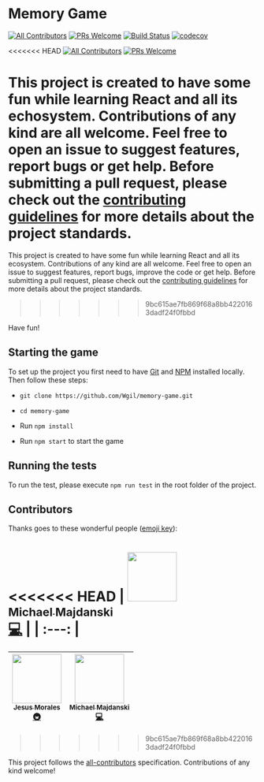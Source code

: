 # Memory Game

[![All Contributors](https://img.shields.io/badge/all_contributors-2-orange.svg?style=flat-square)](#contributors) [![PRs Welcome](https://img.shields.io/badge/PRs-welcome-brightgreen.svg?style=flat-square)](http://makeapullrequest.com) [![Build Status](https://travis-ci.com/Wgil/memory-game.svg?branch=development)](https://travis-ci.com/Wgil/memory-game) [![codecov](https://codecov.io/gh/Wgil/memory-game/branch/development/graph/badge.svg)](https://codecov.io/gh/Wgil/memory-game)

<<<<<<< HEAD
[![All Contributors](https://img.shields.io/badge/all_contributors-1-orange.svg?style=flat-square)](#contributors) [![PRs Welcome](https://img.shields.io/badge/PRs-welcome-brightgreen.svg?style=flat-square)](http://makeapullrequest.com)


This project is created to have some fun while learning React and all its echosystem. Contributions of any kind are all welcome. Feel free to open an issue to suggest features, report bugs or get help. Before submitting a pull request, please check out the [contributing guidelines](https://github.com/Wgil/memory-game/blob/development/CONTRIBUTING.md) for more details about the project standards.
=======
This project is created to have some fun while learning React and all its ecosystem. Contributions of any kind are all welcome. Feel free to open an issue to suggest features, report bugs, improve the code or get help. Before submitting a pull request, please check out the [contributing guidelines](https://github.com/Wgil/memory-game/blob/development/CONTRIBUTING.md) for more details about the project standards.
>>>>>>> 9bc615ae7fb869f68a8bb4220163dadf24f0fbbd

Have fun!

## Starting the game

To set up the project you first need to have [Git](https://git-scm.com/) and [NPM](https://www.npmjs.com/) installed locally. Then follow these steps:

- `git clone https://github.com/Wgil/memory-game.git`

- `cd memory-game`

- Run `npm install`

- Run `npm start` to start the game

## Running the tests

To run the test, please execute `npm run test` in the root folder of the project.

## Contributors

Thanks goes to these wonderful people ([emoji key](https://github.com/kentcdodds/all-contributors#emoji-key)):

<!-- ALL-CONTRIBUTORS-LIST:START - Do not remove or modify this section -->
<!-- prettier-ignore -->
<<<<<<< HEAD
| [<img src="https://avatars3.githubusercontent.com/u/35552662?v=4" width="100px;"/><br /><sub><b>Michael Majdanski</b></sub>](https://github.com/mmajdanski)<br />[💻](https://github.com/Warao/Memory-game/commits?author=mmajdanski "Code") |
| :---: |
=======
| [<img src="https://avatars0.githubusercontent.com/u/12837326?v=4" width="100px;"/><br /><sub><b>Jesus Morales</b></sub>](https://github.com/Hmerin)<br />[🚇](#infra-Hmerin "Infrastructure (Hosting, Build-Tools, etc)") | [<img src="https://avatars3.githubusercontent.com/u/35552662?v=4" width="100px;"/><br /><sub><b>Michael Majdanski</b></sub>](https://github.com/mmajdanski)<br />[💻](https://github.com/Warao/Memory-game/commits?author=mmajdanski "Code") |
| :---: | :---: |
>>>>>>> 9bc615ae7fb869f68a8bb4220163dadf24f0fbbd
<!-- ALL-CONTRIBUTORS-LIST:END -->

This project follows the [all-contributors](https://github.com/kentcdodds/all-contributors) specification. Contributions of any kind welcome!
